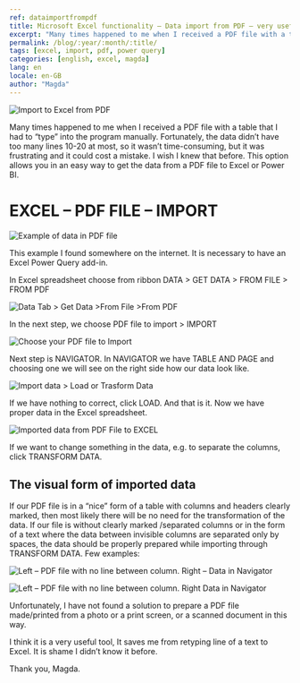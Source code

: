 ```yaml
---
ref: dataimportfrompdf
title: Microsoft Excel functionality – Data import from PDF – very useful tool.
excerpt: "Many times happened to me when I received a PDF file with a table that I had to “type” into the program manually. This option allows you in an easy way to get the data from a PDF file to Excel or Power BI."
permalink: /blog/:year/:month/:title/
tags: [excel, import, pdf, power query]
categories: [english, excel, magda]
lang: en
locale: en-GB
author: "Magda"
---
```


![Import to Excel from PDF](/assets/images/magda_powerquery_01_example.png)

Many times happened to me when I received a PDF file with a table that I had to “type” into the program manually. Fortunately, the data didn’t have too many lines 10-20 at most, so it wasn’t time-consuming, but it was frustrating and it could cost a mistake. I wish I knew that before.
This option allows you in an easy way to get the data from a PDF file to Excel or Power BI.

# EXCEL – PDF FILE – IMPORT

![Example of data in PDF file](/assets/images/magda_powerquery_01_example.png)

This example I found somewhere on the internet.
It is necessary to have an Excel Power Query add-in.

In Excel spreadsheet choose from ribbon DATA > GET DATA > FROM FILE > FROM PDF

![Data Tab > Get Data >From File >From PDF](/assets/images/magda_powerquery_02_from_pdf.jpg)

In the next step, we choose PDF file to import > IMPORT

![Choose your PDF file to Import](/assets/images/magda_powerquery_03_pdf.jpg)

Next step is NAVIGATOR. In NAVIGATOR we have TABLE AND PAGE and choosing one we will see on the right side how our data look like.

![Import data > Load or Trasform Data](/assets/images/magda_powerquery_04_navigator.jpg)

If we have nothing to correct, click LOAD. And that is it. Now we have proper data in the Excel spreadsheet.

![Imported data from PDF File to EXCEL](/assets/images/magda_powerquery_05_imported.jpg)

If we want to change something in the data, e.g. to separate the columns, click TRANSFORM DATA.

## The visual form of imported data

If our PDF file is in a “nice” form of a table with columns and headers clearly marked, then most likely there will be no need for the transformation of the data.  If our file is without clearly marked /separated columns or in the form of a text where the data between invisible columns are separated only by spaces, the data should be properly prepared while importing through TRANSFORM DATA. 
Few examples:

![Left – PDF file with no line between column. Right – Data in Navigator](/assets/images/magda_powerquery_06_example1.jpg)

![Left – PDF file with no line between column. Right Data in Navigator](/assets/images/magda_powerquery_07_example2.jpg)

Unfortunately, I have not found a solution to prepare a PDF file made/printed from a photo or a print screen, or a scanned document in this way.

I think it is a very useful tool, It saves me from retyping line of a text to Excel. It is shame I didn’t know it before.

Thank you, Magda.
